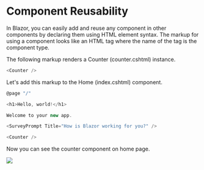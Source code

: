 # Component Reusability

In Blazor, you can easily add and reuse any component in other components by declaring them using HTML element syntax. The markup for using a component looks like an HTML tag where the name of the tag is the component type.

The following markup renders a Counter (counter.cshtml) instance.

```csharp
<Counter />
```

Let's add this markup to the Home (index.cshtml) component.

```csharp
@page "/"

<h1>Hello, world!</h1>

Welcome to your new app.

<SurveyPrompt Title="How is Blazor working for you?" />

<Counter />
```

Now you can see the counter component on home page.

<img src="https://raw.githubusercontent.com/zzzprojects/tutorial4.net/master/blazor-tutorial/images/component-reusability.png">
